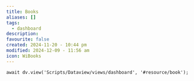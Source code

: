 ```yaml
---
title: Books
aliases: []
tags:
  - dashboard
description: 
favourite: false
created: 2024-11-20 - 10:44 pm
modified: 2024-12-09 - 11:56 am
icon: WiBooks
---
```


```dataviewjs
await dv.view('Scripts/Dataview/views/dashboard', '#resource/book');
```
